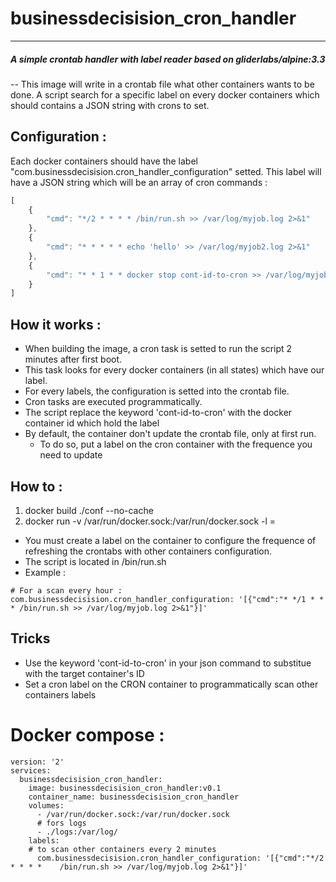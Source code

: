 # businessdecisision_cron_handler
---
##### A simple crontab handler with label reader based on gliderlabs/alpine:3.3
--
This image will write in a crontab file what other containers wants to be done.
A script search for a specific label on every docker containers which should contains a JSON string with crons to set.

## Configuration :

Each docker containers should have the label  "com.businessdecisision.cron_handler_configuration" setted.
This label will have a JSON string which will be an array of cron commands :

```javascript
[
    { 
        "cmd": "*/2 * * * * /bin/run.sh >> /var/log/myjob.log 2>&1"
    },
    { 
        "cmd": "* * * * * echo 'hello' >> /var/log/myjob2.log 2>&1"
    },
    { 
        "cmd": "* * 1 * * docker stop cont-id-to-cron >> /var/log/myjob2.log 2>&1"
    }
]
```

## How it works :

 - When building the image, a cron task is setted to run the script 2 minutes after first boot.
 - This task looks for every docker containers (in all states)  which have our label.
 - For every labels, the configuration is setted into the crontab file.
 - Cron tasks are executed programmatically.
 - The script replace the keyword 'cont-id-to-cron' with the docker container id which hold the label
 - By default, the container don't update the crontab file, only at first run.
   - To do so, put a label on the cron container with the frequence you need to update
 
## How to :

1. docker build ./conf --no-cache
2. docker run -v /var/run/docker.sock:/var/run/docker.sock -l <label>=<value>

 - You must create a label on the container to configure the frequence of refreshing the crontabs with other containers configuration.
 - The script is located in /bin/run.sh
 - Example : 
 ```
 # For a scan every hour :
com.businessdecisision.cron_handler_configuration: '[{"cmd":"* */1 * * * /bin/run.sh >> /var/log/myjob.log 2>&1"}]'
```

## Tricks

- Use the keyword 'cont-id-to-cron' in your json command to substitue with the target container's ID
- Set a cron label on the CRON container to programmatically scan other containers labels

# Docker compose :

```
version: '2'
services:
  businessdecisision_cron_handler:
    image: businessdecisision_cron_handler:v0.1
    container_name: businessdecisision_cron_handler
    volumes:
      - /var/run/docker.sock:/var/run/docker.sock
      # fors logs
      - ./logs:/var/log/
    labels:
    # to scan other containers every 2 minutes
      com.businessdecisision.cron_handler_configuration: '[{"cmd":"*/2 * * * *    /bin/run.sh >> /var/log/myjob.log 2>&1"}]'
```
